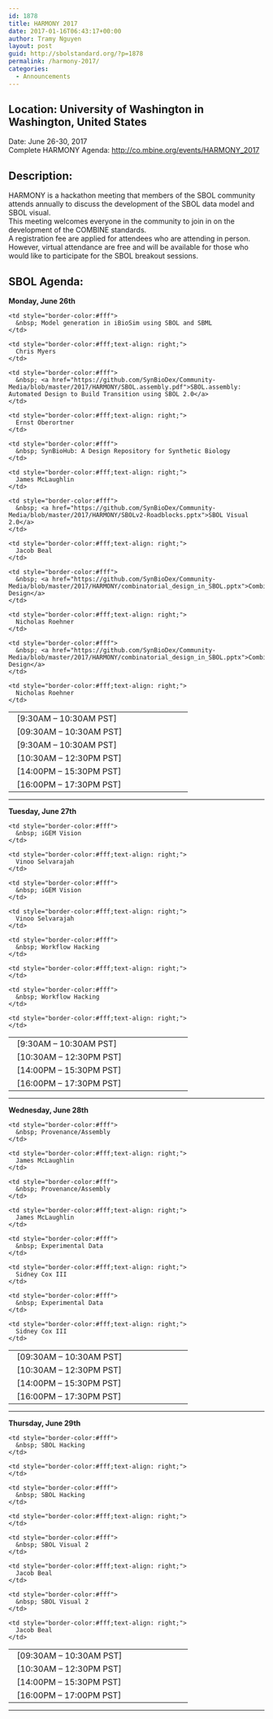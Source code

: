 ```yaml
---
id: 1878
title: HARMONY 2017
date: 2017-01-16T06:43:17+00:00
author: Tramy Nguyen
layout: post
guid: http://sbolstandard.org/?p=1878
permalink: /harmony-2017/
categories:
  - Announcements
---
```

## Location: University of Washington in Washington, United States  
Date: June 26-30, 2017  
Complete HARMONY Agenda: <http://co.mbine.org/events/HARMONY_2017>  


## Description:

HARMONY is a hackathon meeting that members of the SBOL community attends annually to discuss the development of the SBOL data model and SBOL visual.  
This meeting welcomes everyone in the community to join in on the development of the COMBINE standards.  
A registration fee are applied for attendees who are attending in person. However, virtual attendance are free and will be available for those who would like to participate for the SBOL breakout sessions. 

## SBOL Agenda:

**Monday, June 26th**

<table style="width:70%;border-color:#fff;margin-bottom:0px">
  <tr>
    <td style="border-color:#fff; width:25%;">
      &nbsp; [9:30AM &#8211; 10:30AM PST]
    </td>
    
    <td style="border-color:#fff">
      &nbsp; Model generation in iBioSim using SBOL and SBML
    </td>
    
    <td style="border-color:#fff;text-align: right;">
      Chris Myers
    </td>
  </tr>
  
  <tr>
    <td style="border-color:#fff; width:25%;">
      &nbsp; [09:30AM &#8211; 10:30AM PST]
    </td>
    
    <td style="border-color:#fff">
      &nbsp; <a href="https://github.com/SynBioDex/Community-Media/blob/master/2017/HARMONY/SBOL.assembly.pdf">SBOL.assembly: Automated Design to Build Transition using SBOL 2.0</a>
    </td>
    
    <td style="border-color:#fff;text-align: right;">
      Ernst Oberortner
    </td>
  </tr>
  
  <tr>
    <td style="border-color:#fff; width:25%;">
      &nbsp; [9:30AM &#8211; 10:30AM PST]
    </td>
    
    <td style="border-color:#fff">
      &nbsp; SynBioHub: A Design Repository for Synthetic Biology
    </td>
    
    <td style="border-color:#fff;text-align: right;">
      James McLaughlin
    </td>
  </tr>
  
  <tr>
    <td style="border-color:#fff; width:25%;">
      &nbsp; [10:30AM &#8211; 12:30PM PST]
    </td>
    
    <td style="border-color:#fff">
      &nbsp; <a href="https://github.com/SynBioDex/Community-Media/blob/master/2017/HARMONY/SBOLv2-Roadblocks.pptx">SBOL Visual 2.0</a>
    </td>
    
    <td style="border-color:#fff;text-align: right;">
      Jacob Beal
    </td>
  </tr>
  
  <tr>
    <td style="border-color:#fff; width:25%;">
      &nbsp; [14:00PM &#8211; 15:30PM PST]
    </td>
    
    <td style="border-color:#fff">
      &nbsp; <a href="https://github.com/SynBioDex/Community-Media/blob/master/2017/HARMONY/combinatorial_design_in_SBOL.pptx">Combinatorial Design</a>
    </td>
    
    <td style="border-color:#fff;text-align: right;">
      Nicholas Roehner
    </td>
  </tr>
  
  <tr>
    <td style="border-color:#fff; width:25%;">
      &nbsp; [16:00PM &#8211; 17:30PM PST]
    </td>
    
    <td style="border-color:#fff">
      &nbsp; <a href="https://github.com/SynBioDex/Community-Media/blob/master/2017/HARMONY/combinatorial_design_in_SBOL.pptx">Combinatorial Design</a>
    </td>
    
    <td style="border-color:#fff;text-align: right;">
      Nicholas Roehner
    </td>
  </tr>
</table>

****  
**Tuesday, June 27th**

<table style="width:70%;border-color:#fff;margin-bottom:0px">
  <tr>
    <td style="border-color:#fff; width:25%;">
      &nbsp; [9:30AM &#8211; 10:30AM PST]
    </td>
    
    <td style="border-color:#fff">
      &nbsp; iGEM Vision
    </td>
    
    <td style="border-color:#fff;text-align: right;">
      Vinoo Selvarajah
    </td>
  </tr>
  
  <tr>
    <td style="border-color:#fff; width:25%;">
      &nbsp; [10:30AM &#8211; 12:30PM PST]
    </td>
    
    <td style="border-color:#fff">
      &nbsp; iGEM Vision
    </td>
    
    <td style="border-color:#fff;text-align: right;">
      Vinoo Selvarajah
    </td>
  </tr>
  
  <tr>
    <td style="border-color:#fff; width:25%;">
      &nbsp; [14:00PM &#8211; 15:30PM PST]
    </td>
    
    <td style="border-color:#fff">
      &nbsp; Workflow Hacking
    </td>
    
    <td style="border-color:#fff;text-align: right;">
    </td>
  </tr>
  
  <tr>
    <td style="border-color:#fff; width:25%;">
      &nbsp; [16:00PM &#8211; 17:30PM PST]
    </td>
    
    <td style="border-color:#fff">
      &nbsp; Workflow Hacking
    </td>
    
    <td style="border-color:#fff;text-align: right;">
    </td>
  </tr>
</table>

****  
**Wednesday, June 28th**

<table style="width:70%;border-color:#fff;margin-bottom:0px">
  <tr>
    <td style="border-color:#fff; width:25%;">
      &nbsp; [09:30AM &#8211; 10:30AM PST]
    </td>
    
    <td style="border-color:#fff">
      &nbsp; Provenance/Assembly
    </td>
    
    <td style="border-color:#fff;text-align: right;">
      James McLaughlin
    </td>
  </tr>
  
  <tr>
    <td style="border-color:#fff; width:25%;">
      &nbsp; [10:30AM &#8211; 12:30PM PST]
    </td>
    
    <td style="border-color:#fff">
      &nbsp; Provenance/Assembly
    </td>
    
    <td style="border-color:#fff;text-align: right;">
      James McLaughlin
    </td>
  </tr>
  
  <tr>
    <td style="border-color:#fff; width:25%;">
      &nbsp; [14:00PM &#8211; 15:30PM PST]
    </td>
    
    <td style="border-color:#fff">
      &nbsp; Experimental Data
    </td>
    
    <td style="border-color:#fff;text-align: right;">
      Sidney Cox III
    </td>
  </tr>
  
  <tr>
    <td style="border-color:#fff; width:25%;">
      &nbsp; [16:00PM &#8211; 17:30PM PST]
    </td>
    
    <td style="border-color:#fff">
      &nbsp; Experimental Data
    </td>
    
    <td style="border-color:#fff;text-align: right;">
      Sidney Cox III
    </td>
  </tr>
</table>

****  
**Thursday, June 29th**

<table style="width:70%;border-color:#fff;margin-bottom:0px">
  <tr>
    <td style="border-color:#fff; width:25%;">
      &nbsp; [09:30AM &#8211; 10:30AM PST]
    </td>
    
    <td style="border-color:#fff">
      &nbsp; SBOL Hacking
    </td>
    
    <td style="border-color:#fff;text-align: right;">
    </td>
  </tr>
  
  <tr>
    <td style="border-color:#fff; width:25%;">
      &nbsp; [10:30AM &#8211; 12:30PM PST]
    </td>
    
    <td style="border-color:#fff">
      &nbsp; SBOL Hacking
    </td>
    
    <td style="border-color:#fff;text-align: right;">
    </td>
  </tr>
  
  <tr>
    <td style="border-color:#fff; width:25%;">
      &nbsp; [14:00PM &#8211; 15:30PM PST]
    </td>
    
    <td style="border-color:#fff">
      &nbsp; SBOL Visual 2
    </td>
    
    <td style="border-color:#fff;text-align: right;">
      Jacob Beal
    </td>
  </tr>
  
  <tr>
    <td style="border-color:#fff; width:25%;">
      &nbsp; [16:00PM &#8211; 17:00PM PST]
    </td>
    
    <td style="border-color:#fff">
      &nbsp; SBOL Visual 2
    </td>
    
    <td style="border-color:#fff;text-align: right;">
      Jacob Beal
    </td>
  </tr>
</table>

****